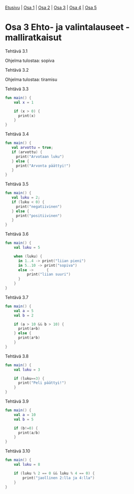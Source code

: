 [Etusivu](/README.md) | [Osa 1](/osa-1.md) | [Osa 2](/osa-2.md) | [Osa 3](/osa-3.md) | [Osa 4](/osa-4.md) | [Osa 5](/osa-5.md)

# Osa 3 Ehto- ja valintalauseet - malliratkaisut

Tehtävä 3.1

Ohjelma tulostaa: sopiva

Tehtävä 3.2

Ohjelma tulostaa: tiramisu

Tehtävä 3.3

```kotlin
fun main() {
    val x = 1

    if (x > 0) {
      print(x)
    }
}
```

Tehtävä 3.4

```kotlin
fun main() {
   val arvottu = true;
   if (arvottu) {
     print("Arvotaan luku")
   } else {
     print("Arvonta päättyi!")
   }
}
```

Tehtävä 3.5

```kotlin
fun main() {
   val luku = 2;
   if (luku < 0) {
     print("negatiivinen")
   } else {
     print("positiivinen")
   }
}
```

Tehtävä 3.6

```kotlin
fun main() {
    val luku = 5

    when (luku) {
      in 1..4 -> print("liian pieni")
      in 5..10 -> print("sopiva")
      else ->      {
          print("liian suuri")
      }
    }
}
```

Tehtävä 3.7

```kotlin
fun main() {
    val a = 5
    val b = 2

    if (a > 10 && b > 10) {
      print(a+b)
    } else {
      print(a*b)
    }
}
```

Tehtävä 3.8

```kotlin
fun main() {
    val luku = 3

    if (luku==3) {
      print("Peli päättyi!")
    }
}
```

Tehtävä 3.9

```kotlin
fun main() {
    val a = 10
    val b = 5

    if (b!=0) {
      print(a/b)
    }
}
```

Tehtävä 3.10

```kotlin
fun main() {
    val luku = 8

    if (luku % 2 == 0 && luku % 4 == 0) {
    	print("jaollinen 2:lla ja 4:lla")
    }
}
```